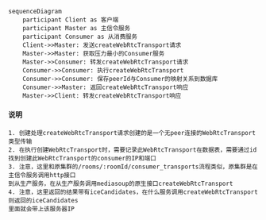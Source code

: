 ```mermaid
sequenceDiagram
    participant Client as 客户端
    participant Master as 主信令服务
    participant Consumer as 从消费服务
    Client->>Master: 发送createWebRtcTransport请求
    Master->>Master: 获取压力最小的Consumer服务
    Master->>Consumer: 转发createWebRtcTransport请求
    Consumer->>Consumer: 执行createWebRtcTransport
    Consumer->>Consumer: 保存peerId与Consumer的映射关系到数据库
    Consumer->>Master: 返回createWebRtcTransport响应
    Master->>Client: 转发createWebRtcTransport响应
```

#### 说明

    1. 创建处理createWebRtcTransport请求创建的是一个无peer连接的WebRtcTransport类型传输
    2. 在执行创建WebRtcTransport时，需要记录此WebRtcTransport在数据表，需要通过id找到创建此WebRtcTransport的consumer的IP和端口
    3. 注意，这里和原集群的/rooms/:roomId/consumer_transports流程类似，原集群是在主信令服务调用http接口
    到从生产服务，在从生产服务调用mediasoup的原生接口createWebRtcTransport
    4. 注意，这里返回的结果带有iceCandidates，在什么服务调用createWebRtcTransport则返回的iceCandidates
    里面就会带上该服务器IP
